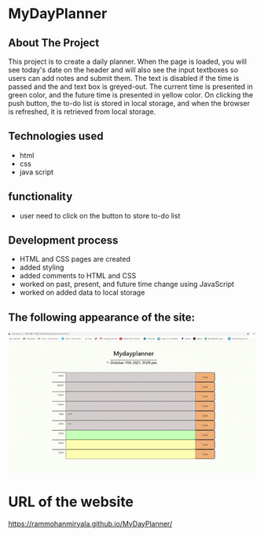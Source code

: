 # MyDayPlanner

## About The Project

This project is to create a daily planner. When the page is loaded, you will see today's date on the header and will also see the input textboxes so users can add notes and submit them. The text is disabled if the time is passed and the and text box is greyed-out. The current time is presented in green color, and the future time is presented in yellow color.
On clicking the push button, the to-do list is stored in local storage, and when the browser is refreshed, it is retrieved from local storage.

## Technologies used

- html
- css
- java script

## functionality 
- user need to click on the button to store to-do list 

## Development process

- HTML and CSS pages are created
- added styling
- added comments to HTML and CSS
- worked on past, present, and future time change using JavaScript
- worked on added data to local storage

## The following appearance of the site:

![my portfolio](./assets/MyDayPlanner.gif)

# URL of the website

https://rammohanmiryala.github.io/MyDayPlanner/
